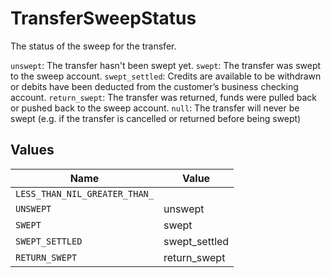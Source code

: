 # TransferSweepStatus

The status of the sweep for the transfer.

`unswept`: The transfer hasn't been swept yet.
`swept`: The transfer was swept to the sweep account.
`swept_settled`: Credits are available to be withdrawn or debits have been deducted from the customer’s business checking account.
`return_swept`: The transfer was returned, funds were pulled back or pushed back to the sweep account.
`null`: The transfer will never be swept (e.g. if the transfer is cancelled or returned before being swept)


## Values

| Name                          | Value                         |
| ----------------------------- | ----------------------------- |
| `LESS_THAN_NIL_GREATER_THAN_` | <nil>                         |
| `UNSWEPT`                     | unswept                       |
| `SWEPT`                       | swept                         |
| `SWEPT_SETTLED`               | swept_settled                 |
| `RETURN_SWEPT`                | return_swept                  |